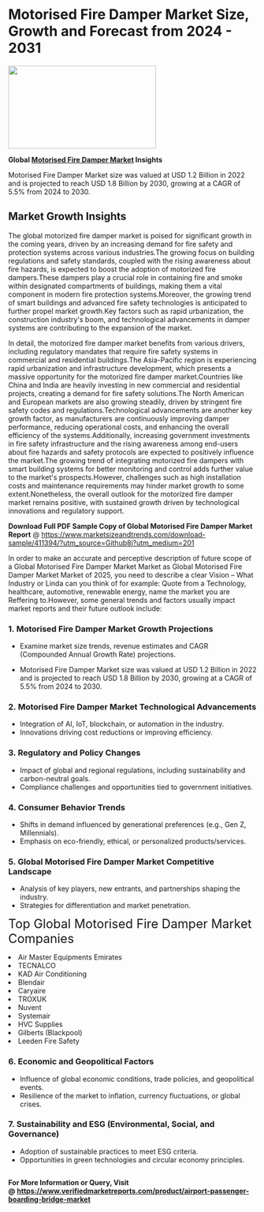 <H1>Motorised Fire Damper Market Size, Growth and Forecast from 2024 - 2031</H1><img class="aligncenter size-medium wp-image-584254" src="https://thirdeyenews.in/wp-content/uploads/2024/09/Global-Market-Research-300x168.jpeg" alt="" width="300" height="168" /><p><strong>Global&nbsp;<a href="https://www.marketsizeandtrends.com/download-sample/411394/?utm_source=Github8j?utm_medium=201">Motorised Fire Damper Market</a> Insights</strong></p><p>Motorised Fire Damper Market size was valued at USD 1.2 Billion in 2022 and is projected to reach USD 1.8 Billion by 2030, growing at a CAGR of 5.5% from 2024 to 2030.</p><p><h2>Market Growth Insights</h2> <p>The global motorized fire damper market is poised for significant growth in the coming years, driven by an increasing demand for fire safety and protection systems across various industries.The growing focus on building regulations and safety standards, coupled with the rising awareness about fire hazards, is expected to boost the adoption of motorized fire dampers.These dampers play a crucial role in containing fire and smoke within designated compartments of buildings, making them a vital component in modern fire protection systems.Moreover, the growing trend of smart buildings and advanced fire safety technologies is anticipated to further propel market growth.Key factors such as rapid urbanization, the construction industry's boom, and technological advancements in damper systems are contributing to the expansion of the market.</p> <p>In detail, the motorized fire damper market benefits from various drivers, including regulatory mandates that require fire safety systems in commercial and residential buildings.The Asia-Pacific region is experiencing rapid urbanization and infrastructure development, which presents a massive opportunity for the motorized fire damper market.Countries like China and India are heavily investing in new commercial and residential projects, creating a demand for fire safety solutions.The North American and European markets are also growing steadily, driven by stringent fire safety codes and regulations.Technological advancements are another key growth factor, as manufacturers are continuously improving damper performance, reducing operational costs, and enhancing the overall efficiency of the systems.Additionally, increasing government investments in fire safety infrastructure and the rising awareness among end-users about fire hazards and safety protocols are expected to positively influence the market.The growing trend of integrating motorized fire dampers with smart building systems for better monitoring and control adds further value to the market's prospects.However, challenges such as high installation costs and maintenance requirements may hinder market growth to some extent.Nonetheless, the overall outlook for the motorized fire damper market remains positive, with sustained growth driven by technological innovations and regulatory support.</p> <p><span class=""><strong>Download Full PDF Sample Copy of Global Motorised Fire Damper Market Report</strong> @ <a href="https://www.marketsizeandtrends.com/download-sample/411394/?utm_source=Github8j?utm_medium=201" target="_blank">https://www.marketsizeandtrends.com/download-sample/411394/?utm_source=Github8j?utm_medium=201</a></span></p><p>In order to make an accurate and perceptive description of future scope of a Global&nbsp;Motorised Fire Damper Market Market as Global&nbsp;Motorised Fire Damper Market Market of 2025, you need to describe a clear Vision &ndash; What Industry or Linda can you think of for example: Quote from a Technology, healthcare, automotive, renewable energy, name the market you are Reffering to.However, some general trends and factors usually impact market reports and their future outlook include:</p><h3>1.&nbsp;<strong>Motorised Fire Damper Market Growth Projections</strong></h3><ul><li>Examine market size trends, revenue estimates and CAGR (Compounded Annual Growth Rate) projections.</li><li><p>Motorised Fire Damper Market size was valued at USD 1.2 Billion in 2022 and is projected to reach USD 1.8 Billion by 2030, growing at a CAGR of 5.5% from 2024 to 2030.</p></li></ul><h3>2.&nbsp;<strong>Motorised Fire Damper Market Technological Advancements</strong></h3><ul><li>Integration of AI, IoT, blockchain, or automation in the industry.</li><li>Innovations driving cost reductions or improving efficiency.</li></ul><h3>3.&nbsp;<strong>Regulatory and Policy Changes</strong></h3><ul><li>Impact of global and regional regulations, including sustainability and carbon-neutral goals.</li><li>Compliance challenges and opportunities tied to government initiatives.</li></ul><h3>4.&nbsp;<strong>Consumer Behavior Trends</strong></h3><ul><li>Shifts in demand influenced by generational preferences (e.g., Gen Z, Millennials).</li><li>Emphasis on eco-friendly, ethical, or personalized products/services.</li></ul><h3>5.&nbsp;<strong>Global Motorised Fire Damper Market Competitive Landscape</strong></h3><ul><li>Analysis of key players, new entrants, and partnerships shaping the industry.</li><li>Strategies for differentiation and market penetration.</li></ul><p data-pm-slice="1 1 []"><span style="color: inherit; font-family: inherit; font-size: 25px;">Top Global Motorised Fire Damper Market Companies</span></p><div class="" data-test-id=""><p><li>Air Master Equipments Emirates</li><li> TECNALCO</li><li> KAD Air Conditioning</li><li> Blendair</li><li> Caryaire</li><li> TROXUK</li><li> Nuvent</li><li> Systemair</li><li> HVC Supplies</li><li> Gilberts (Blackpool)</li><li> Leeden Fire Safety</li></p></div><h3>6.&nbsp;<strong>Economic and Geopolitical Factors</strong></h3><ul><li>Influence of global economic conditions, trade policies, and geopolitical events.</li><li>Resilience of the market to inflation, currency fluctuations, or global crises.</li></ul><h3>7.&nbsp;<strong>Sustainability and ESG (Environmental, Social, and Governance)</strong></h3><ul><li>Adoption of sustainable practices to meet ESG criteria.</li><li>Opportunities in green technologies and circular economy principles.</li></ul><h2><strong style="font-size: 14px;">For More Information or Query, Visit @&nbsp;</strong><a style="background-color: #ffffff; font-size: 14px;" href="https://www.marketsizeandtrends.com/report/motorised-fire-damper-market/" target="_blank">https://www.verifiedmarketreports.com/product/airport-passenger-boarding-bridge-market</a></h2>
